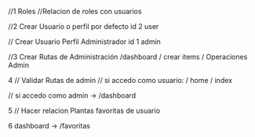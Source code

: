 //1 Roles
//Relacion de roles con usuarios

//2 Crear Usuario o perfil por defecto id 2 user

// Crear Usuario Perfil Administrador id 1 admin

//3 Crear Rutas de Administración
/dashboard
/ crear items
/ Operaciones Admin

4 // Validar Rutas de admin
// si accedo como usuario: / home / index

// si accedo como admin -> /dashboard

5 // Hacer relacion Plantas favoritas de usuario

6 dashboard -> /favoritas
